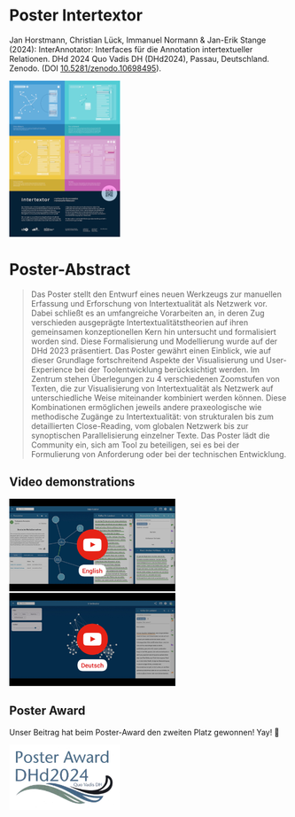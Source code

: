 # Poster Intertextor

Jan Horstmann, Christian Lück, Immanuel Normann & Jan-Erik Stange (2024): InterAnnotator: Interfaces für die Annotation intertextueller Relationen. DHd 2024 Quo Vadis DH (DHd2024), Passau, Deutschland. Zenodo. (DOI [10.5281/zenodo.10698495][poster-zenodo]).

[![Poster-Thumbnail][poster-thumbnail]][poster-zenodo]

[poster-thumbnail]: media/poster-thumbnail.png
[poster-zenodo]: https://doi.org/10.5281/zenodo.10706165

# Poster-Abstract

> Das Poster stellt den Entwurf eines neuen Werkzeugs zur manuellen Erfassung und Erforschung von Intertextualität als Netzwerk vor. Dabei schließt es an umfangreiche Vorarbeiten an, in deren Zug verschieden ausgeprägte Intertextualitätstheorien auf ihren gemeinsamen konzeptionellen Kern hin untersucht und formalisiert worden sind. Diese Formalisierung und Modellierung wurde auf der DHd 2023 präsentiert. Das Poster gewährt einen Einblick, wie auf dieser Grundlage fortschreitend Aspekte der Visualisierung und User-Experience bei der Toolentwicklung berücksichtigt werden. Im Zentrum stehen Überlegungen zu 4 verschiedenen Zoomstufen von Texten, die zur Visualisierung von Intertextualität als Netzwerk auf unterschiedliche Weise miteinander kombiniert werden können. Diese Kombinationen ermöglichen jeweils andere praxeologische wie methodische Zugänge zu Intertextualität: von strukturalen bis zum detaillierten Close-Reading, vom globalen Netzwerk bis zur synoptischen Parallelisierung einzelner Texte. Das Poster lädt die Community ein, sich am Tool zu beteiligen, sei es bei der Formulierung von Anforderung oder bei der technischen Entwicklung.

## Video demonstrations

<a href="https://www.youtube.com/watch?v=Bwkl1u2X2Pc"><img src="media/thumbnail_english.jpg" alt="YouTube demo english" width="300"></a> &nbsp;&nbsp;&nbsp; <a href="https://www.youtube.com/watch?v=uo5HP5FQBcY"><img src="media/thumbnail_german.jpg" alt="YouTube demo english" width="300"></a>

## Poster Award

Unser Beitrag hat beim Poster-Award den zweiten Platz gewonnen! Yay! 🥳

<a href="media/poster-award.pdf"><img src="media/poster-award-thumbnail.png" alt="Poster Award DHd2024" width="200"></a>
